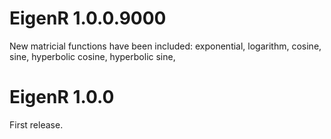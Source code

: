 # EigenR 1.0.0.9000

New matricial functions have been included: exponential, logarithm, cosine, 
sine, hyperbolic cosine, hyperbolic sine, 


# EigenR 1.0.0

First release.
